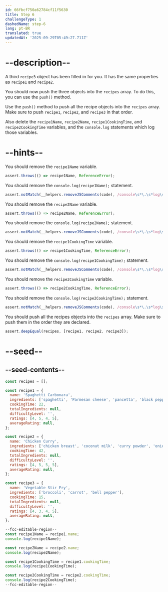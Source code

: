 ```yaml
---
id: 66fbcf750a62784cf11f5630
title: Step 6
challengeType: 1
dashedName: step-6
lang: pt-BR
translated: true
updatedAt: '2025-09-29T05:49:27.711Z'
---
```


# --description--

A third `recipe3` object has been filled in for you. It has the same properties as `recipe1` and `recipe2`.

You should now push the three objects into the `recipes` array. To do this, you can use the `push()` method.

Use the `push()` method to push all the recipe objects into the `recipes` array. Make sure to push `recipe1`, `recipe2`, and `recipe3` in that order.

Also delete the `recipe1Name`, `recipe2Name`, `recipe1CookingTime`, and `recipe2CookingTime` variables, and the `console.log` statements which log those variables.

# --hints--

You should remove the `recipe1Name` variable.

```js
assert.throws(() => recipe1Name, ReferenceError);
```

You should remove the `console.log(recipe1Name);` statement.

```js
assert.notMatch(__helpers.removeJSComments(code), /console\s*\.\s*log\s*\(\s*recipe1Name\s*\)\s*;?/);
```

You should remove the `recipe2Name` variable.

```js
assert.throws(() => recipe2Name, ReferenceError);
```

You should remove the `console.log(recipe2Name);` statement.

```js
assert.notMatch(__helpers.removeJSComments(code), /console\s*\.\s*log\s*\(\s*recipe2Name\s*\)\s*;?/);
```

You should remove the `recipe1CookingTime` variable.

```js
assert.throws(() => recipe1CookingTime, ReferenceError);
```

You should remove the `console.log(recipe1CookingTime);` statement.

```js
assert.notMatch(__helpers.removeJSComments(code), /console\s*\.\s*log\s*\(\s*recipe1CookingTime\s*\)\s*;?/);
```

You should remove the `recipe2CookingTime` variable.

```js
assert.throws(() => recipe2CookingTime, ReferenceError);
```

You should remove the `console.log(recipe2CookingTime);` statement.

```js
assert.notMatch(__helpers.removeJSComments(code), /console\s*\.\s*log\s*\(\s*recipe2CookingTime\s*\)\s*;?/);
```

You should push all the recipes objects into the `recipes` array. Make sure to push them in the order they are declared.

```js
assert.deepEqual(recipes, [recipe1, recipe2, recipe3]);
```

# --seed--

## --seed-contents--

```js
const recipes = [];

const recipe1 = {
  name: 'Spaghetti Carbonara',
  ingredients: ['spaghetti', 'Parmesan cheese', 'pancetta', 'black pepper'],
  cookingTime: 22,
  totalIngredients: null,
  difficultyLevel: '',
  ratings: [4, 5, 4, 5],
  averageRating: null,
};

const recipe2 = {
  name: 'Chicken Curry',
  ingredients: ['chicken breast', 'coconut milk', 'curry powder', 'onion', 'garlic'],
  cookingTime: 42,
  totalIngredients: null,
  difficultyLevel: '',
  ratings: [4, 5, 5, 5],
  averageRating: null,
};

const recipe3 = {
  name: 'Vegetable Stir Fry',
  ingredients: ['broccoli', 'carrot', 'bell pepper'],
  cookingTime: 15,
  totalIngredients: null,
  difficultyLevel: '',
  ratings: [4, 3, 4, 5],
  averageRating: null,
};

--fcc-editable-region--
const recipe1Name = recipe1.name;
console.log(recipe1Name);

const recipe2Name = recipe2.name;
console.log(recipe2Name);

const recipe1CookingTime = recipe1.cookingTime;
console.log(recipe1CookingTime);

const recipe2CookingTime = recipe2.cookingTime;
console.log(recipe2CookingTime);
--fcc-editable-region--
```
